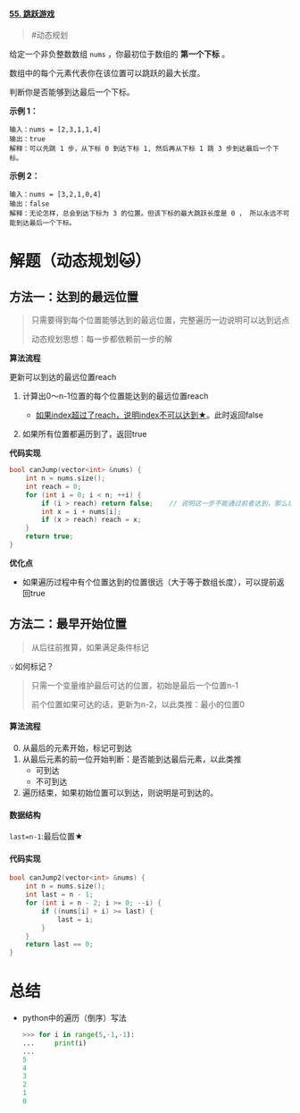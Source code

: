 #### [55. 跳跃游戏](https://leetcode-cn.com/problems/jump-game/)

> #动态规划 

给定一个非负整数数组 `nums` ，你最初位于数组的 **第一个下标** 。

数组中的每个元素代表你在该位置可以跳跃的最大长度。

判断你是否能够到达最后一个下标。

 

**示例 1：**

```
输入：nums = [2,3,1,1,4]
输出：true
解释：可以先跳 1 步，从下标 0 到达下标 1, 然后再从下标 1 跳 3 步到达最后一个下标。
```

**示例 2：**

```
输入：nums = [3,2,1,0,4]
输出：false
解释：无论怎样，总会到达下标为 3 的位置。但该下标的最大跳跃长度是 0 ， 所以永远不可能到达最后一个下标。
```

 

# 解题（动态规划🐱）

## 方法一：达到的最远位置

> 只需要得到每个位置能够达到的最远位置，完整遍历一边说明可以达到远点
>
> 动态规划思想：每一步都依赖前一步的解

**算法流程**

更新可以到达的最远位置reach

1. 计算出0～n-1位置的每个位置能达到的最远位置reach
   - <u>如果index超过了reach，说明index不可以达到★</u>。此时返回false

2. 如果所有位置都遍历到了，返回true

**代码实现**

```c++
bool canJump(vector<int> &nums) {
    int n = nums.size();
    int reach = 0;
    for (int i = 0; i < n; ++i) {
        if (i > reach) return false;    // 说明这一步不能通过前者达到，那么后面更达不到了
        int x = i + nums[i];
        if (x > reach) reach = x;
    }
    return true;
}
```

**优化点**

- 如果遍历过程中有个位置达到的位置很远（大于等于数组长度），可以提前返回true

## 方法二：最早开始位置

> 从后往前推算，如果满足条件标记

💡如何标记？

> 只需一个变量维护最后可达的位置，初始是最后一个位置n-1
>
> 前个位置如果可达的话，更新为n-2，以此类推：最小的位置0

#### 算法流程

0. 从最后的元素开始，标记可到达
1. 从最后元素的前一位开始判断：是否能到达最后元素，以此类推
   - 可到达
   - 不可到达
2. 遍历结束，如果初始位置可以到达，则说明是可到达的。

#### 数据结构

`last=n-1`:最后位置★

#### 代码实现

```c++
bool canJump2(vector<int> &nums) {
    int n = nums.size();
    int last = n - 1;
    for (int i = n - 2; i >= 0; --i) {
        if ((nums[i] + i) >= last) {
            last = i;
        }
    }
    return last == 0;
}
```

# 总结

- python中的遍历（倒序）写法

  ```python
  >>> for i in range(5,-1,-1):
  ...     print(i)
  ... 
  5
  4
  3
  2
  1
  0
  ```

  

#### 



